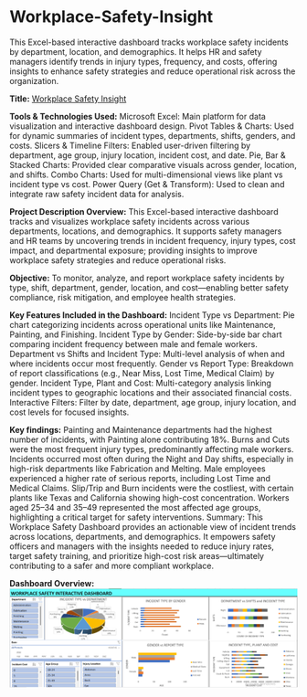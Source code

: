 # Workplace-Safety-Insight
This Excel-based interactive dashboard tracks workplace safety incidents by department, location, and demographics. It helps HR and safety managers identify trends in injury types, frequency, and costs, offering insights to enhance safety strategies and reduce operational risk across the organization.

**Title:** [Workplace Safety Insight](https://github.com/Osiwi/github.io/blob/main/Workplace%20Safety%20Data%20Cleaned.xlsx)

**Tools & Technologies Used:** 
Microsoft Excel: Main platform for data visualization and interactive dashboard design.
Pivot Tables & Charts: Used for dynamic summaries of incident types, departments, shifts, genders, and costs.
Slicers & Timeline Filters: Enabled user-driven filtering by department, age group, injury location, incident cost, and date.
Pie, Bar & Stacked Charts: Provided clear comparative visuals across gender, location, and shifts.
Combo Charts: Used for multi-dimensional views like plant vs incident type vs cost.
Power Query (Get & Transform): Used to clean and integrate raw safety incident data for analysis.

**Project Description Overview:**
This Excel-based interactive dashboard tracks and visualizes workplace safety incidents across various departments, locations, and demographics. It supports safety managers and HR teams by uncovering trends in incident frequency, injury types, cost impact, and departmental exposure; providing insights to improve workplace safety strategies and reduce operational risks.

**Objective:**
To monitor, analyze, and report workplace safety incidents by type, shift, department, gender, location, and cost—enabling better safety compliance, risk mitigation, and employee health strategies.

**Key Features Included in the Dashboard:**
Incident Type vs Department: Pie chart categorizing incidents across operational units like Maintenance, Painting, and Finishing.
Incident Type by Gender: Side-by-side bar chart comparing incident frequency between male and female workers.
Department vs Shifts and Incident Type: Multi-level analysis of when and where incidents occur most frequently.
Gender vs Report Type: Breakdown of report classifications (e.g., Near Miss, Lost Time, Medical Claim) by gender.
Incident Type, Plant and Cost: Multi-category analysis linking incident types to geographic locations and their associated financial costs.
Interactive Filters: Filter by date, department, age group, injury location, and cost levels for focused insights.

**Key findings:**
Painting and Maintenance departments had the highest number of incidents, with Painting alone contributing 18%.
Burns and Cuts were the most frequent injury types, predominantly affecting male workers.
Incidents occurred most often during the Night and Day shifts, especially in high-risk departments like Fabrication and Melting.
Male employees experienced a higher rate of serious reports, including Lost Time and Medical Claims.
Slip/Trip and Burn incidents were the costliest, with certain plants like Texas and California showing high-cost concentration.
Workers aged 25–34 and 35–49 represented the most affected age groups, highlighting a critical target for safety interventions.
Summary:
This Workplace Safety Dashboard provides an actionable view of incident trends across locations, departments, and demographics. It empowers safety officers and managers with the insights needed to reduce injury rates, target safety training, and prioritize high-cost risk areas—ultimately contributing to a safer and more compliant workplace.

**Dashboard Overview:** 
![Workplace-Safety.png](Workplace-Safety.png)
